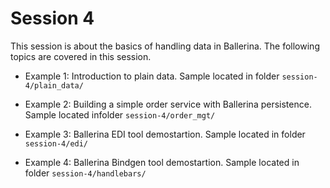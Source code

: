 # Session 4

This session is about the basics of handling data in Ballerina. The following topics are covered in this session.

- Example 1: Introduction to plain data.
  Sample located in folder `session-4/plain_data/`

- Example 2: Building a simple order service with Ballerina persistence.
  Sample located infolder `session-4/order_mgt/`

- Example 3: Ballerina EDI tool demostartion.
  Sample located in folder `session-4/edi/`

- Example 4: Ballerina Bindgen tool demostartion.
  Sample located in folder `session-4/handlebars/`
